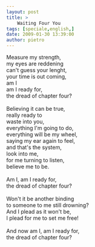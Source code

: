 ```yaml
---
layout: post
title: >
    Waiting Four You
tags: [speciale,english,]
date: 2009-01-30 13:39:00
author: pietro
---
```

Measure my strength,<br/>my eyes are reddening<br/>can't guess your lenght,<br/>your time is out coming,<br/>am I<br/>am I ready for,<br/>the dread of chapter four?<br/><br/>Believing it can be true,<br/>really ready to<br/>waste into you,<br/>everything I'm going to do,<br/>everything will be my wheel,<br/>saying my ear again to feel,<br/>and that's the system,<br/>look into me,<br/>for me turning to listen,<br/>believe me to be.<br/><br/>Am I, am I ready for,<br/>the dread of chapter four?<br/><br/>Won't it be another binding<br/>to someone to me still drowning?<br/>And I plead as it won't be,<br/>I plead for me to set me free!<br/><br/>And now am I, am I ready for,<br/>the dread of chapter four?
